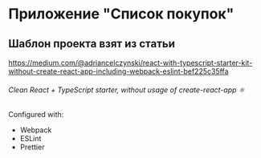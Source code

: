 # Приложение "Список покупок"

## Шаблон проекта взят из статьи
https://medium.com/@adriancelczynski/react-with-typescript-starter-kit-without-create-react-app-including-webpack-eslint-bef225c35ffa
###### Clean React + TypeScript starter, without usage of create-react-app ⚛
Configured with:
- Webpack
- ESLint
- Prettier